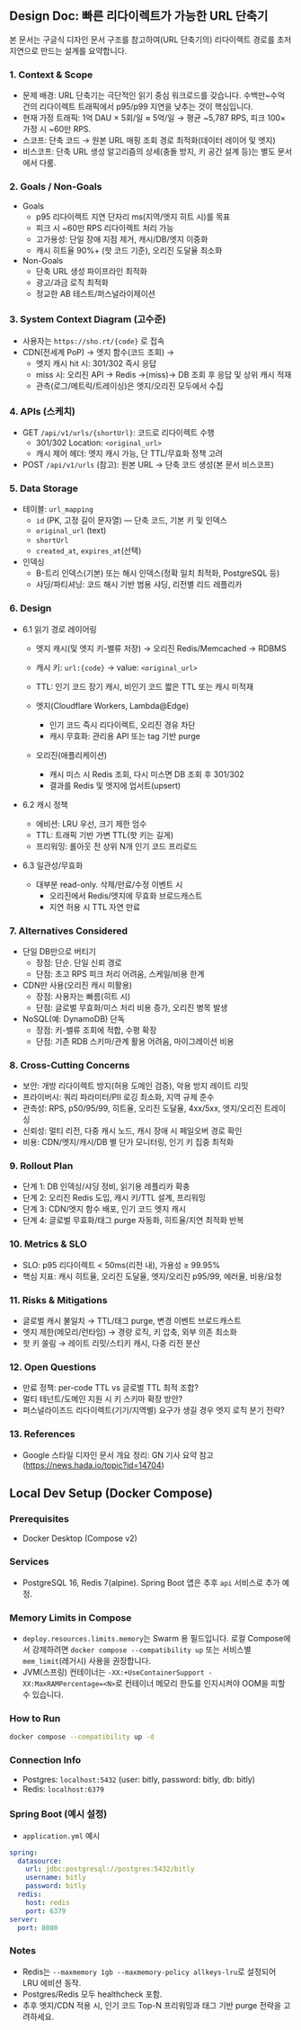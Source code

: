 ## Design Doc: 빠른 리다이렉트가 가능한 URL 단축기

본 문서는 구글식 디자인 문서 구조를 참고하여(URL 단축기의) 리다이렉트 경로를 초저지연으로 만드는 설계를 요약합니다.

### 1. Context & Scope
- 문제 배경: URL 단축기는 극단적인 읽기 중심 워크로드를 갖습니다. 수백만~수억 건의 리다이렉트 트래픽에서 p95/p99 지연을 낮추는 것이 핵심입니다.
- 현재 가정 트래픽: 1억 DAU × 5회/일 ≈ 5억/일 → 평균 ~5,787 RPS, 피크 100× 가정 시 ~60만 RPS.
- 스코프: 단축 코드 → 원본 URL 매핑 조회 경로 최적화(데이터 레이어 및 엣지)
- 비스코프: 단축 URL 생성 알고리즘의 상세(충돌 방지, 키 공간 설계 등)는 별도 문서에서 다룸.

### 2. Goals / Non-Goals
- Goals
  - p95 리다이렉트 지연 단자리 ms(지역/엣지 히트 시)를 목표
  - 피크 시 ~60만 RPS 리다이렉트 처리 가능
  - 고가용성: 단일 장애 지점 제거, 캐시/DB/엣지 이중화
  - 캐시 히트율 90%+ (핫 코드 기준), 오리진 도달율 최소화
- Non-Goals
  - 단축 URL 생성 파이프라인 최적화
  - 광고/과금 로직 최적화
  - 정교한 AB 테스트/퍼스널라이제이션

### 3. System Context Diagram (고수준)
- 사용자는 `https://sho.rt/{code}` 로 접속
- CDN(전세계 PoP) → 엣지 함수(코드 조회) →
  - 엣지 캐시 hit 시: 301/302 즉시 응답
  - miss 시: 오리진 API → Redis →(miss)→ DB 조회 후 응답 및 상위 캐시 적재
  - 관측(로그/메트릭/트레이싱)은 엣지/오리진 모두에서 수집

### 4. APIs (스케치)
- GET `/api/v1/urls/{shortUrl}`: 코드로 리다이렉트 수행
  - 301/302 Location: `<original_url>`
  - 캐시 제어 헤더: 엣지 캐시 가능, 단 TTL/무효화 정책 고려
- POST `/api/v1/urls` (참고): 원본 URL → 단축 코드 생성(본 문서 비스코프)

### 5. Data Storage
- 테이블: `url_mapping`
  - `id` (PK, 고정 길이 문자열) — 단축 코드, 기본 키 및 인덱스
  - `original_url` (text)
  - `shortUrl`
  - `created_at`, `expires_at`(선택)
- 인덱싱
  - B-트리 인덱스(기본) 또는 해시 인덱스(정확 일치 최적화, PostgreSQL 등)
  - 샤딩/파티셔닝: 코드 해시 기반 범용 샤딩, 리전별 리드 레플리카

### 6. Design
- 6.1 읽기 경로 레이어링
  - 엣지 캐시(및 엣지 키-밸류 저장) → 오리진 Redis/Memcached → RDBMS
  - 캐시 키: `url:{code}` → value: `<original_url>`
  - TTL: 인기 코드 장기 캐시, 비인기 코드 짧은 TTL 또는 캐시 미적재

  - 엣지(Cloudflare Workers, Lambda@Edge)
    - 인기 코드 즉시 리다이렉트, 오리진 경유 차단
    - 캐시 무효화: 관리용 API 또는 tag 기반 purge

  - 오리진(애플리케이션)
    - 캐시 미스 시 Redis 조회, 다시 미스면 DB 조회 후 301/302
    - 결과를 Redis 및 엣지에 업서트(upsert)

- 6.2 캐시 정책
  - 에비션: LRU 우선, 크기 제한 엄수
  - TTL: 트래픽 기반 가변 TTL(핫 키는 길게)
  - 프리워밍: 롤아웃 전 상위 N개 인기 코드 프리로드

- 6.3 일관성/무효화
  - 대부분 read-only. 삭제/만료/수정 이벤트 시
    - 오리진에서 Redis/엣지에 무효화 브로드캐스트
    - 지연 허용 시 TTL 자연 만료

### 7. Alternatives Considered
- 단일 DB만으로 버티기
  - 장점: 단순. 단일 신뢰 경로
  - 단점: 초고 RPS 피크 처리 어려움, 스케일/비용 한계
- CDN만 사용(오리진 캐시 미활용)
  - 장점: 사용자는 빠름(히트 시)
  - 단점: 글로벌 무효화/미스 처리 비용 증가, 오리진 병목 발생
- NoSQL(예: DynamoDB) 단독
  - 장점: 키-밸류 조회에 적합, 수평 확장
  - 단점: 기존 RDB 스키마/관계 활용 어려움, 마이그레이션 비용

### 8. Cross-Cutting Concerns
- 보안: 개방 리다이렉트 방지(허용 도메인 검증), 악용 방지 레이트 리밋
- 프라이버시: 쿼리 파라미터/PII 로깅 최소화, 지역 규제 준수
- 관측성: RPS, p50/95/99, 히트율, 오리진 도달율, 4xx/5xx, 엣지/오리진 트레이싱
- 신뢰성: 멀티 리전, 다중 캐시 노드, 캐시 장애 시 페일오버 경로 확인
- 비용: CDN/엣지/캐시/DB 별 단가 모니터링, 인기 키 집중 최적화

### 9. Rollout Plan
- 단계 1: DB 인덱싱/샤딩 정비, 읽기용 레플리카 확충
- 단계 2: 오리진 Redis 도입, 캐시 키/TTL 설계, 프리워밍
- 단계 3: CDN/엣지 함수 배포, 인기 코드 엣지 캐시
- 단계 4: 글로벌 무효화/태그 purge 자동화, 히트율/지연 최적화 반복

### 10. Metrics & SLO
- SLO: p95 리다이렉트 < 50ms(리전 내), 가용성 ≥ 99.95%
- 핵심 지표: 캐시 히트율, 오리진 도달율, 엣지/오리진 p95/99, 에러율, 비용/요청

### 11. Risks & Mitigations
- 글로벌 캐시 불일치 → TTL/태그 purge, 변경 이벤트 브로드캐스트
- 엣지 제한(메모리/런타임) → 경량 로직, 키 압축, 외부 의존 최소화
- 핫 키 쏠림 → 레이트 리밋/스티키 캐시, 다중 리전 분산

### 12. Open Questions
- 만료 정책: per-code TTL vs 글로벌 TTL 최적 조합?
- 멀티 테넌트/도메인 지원 시 키 스키마 확장 방안?
- 퍼스널라이즈드 리다이렉트(기기/지역별) 요구가 생길 경우 엣지 로직 분기 전략?

### 13. References
- Google 스타일 디자인 문서 개요 정리: GN 기사 요약 참고 (https://news.hada.io/topic?id=14704)


## Local Dev Setup (Docker Compose)

### Prerequisites
- Docker Desktop (Compose v2)

### Services
- PostgreSQL 16, Redis 7(alpine). Spring Boot 앱은 추후 `api` 서비스로 추가 예정.

### Memory Limits in Compose
- `deploy.resources.limits.memory`는 Swarm 용 필드입니다. 로컬 Compose에서 강제하려면 `docker compose --compatibility up` 또는 서비스별 `mem_limit`(레거시) 사용을 권장합니다.
- JVM(스프링) 컨테이너는 `-XX:+UseContainerSupport -XX:MaxRAMPercentage=<N>`로 컨테이너 메모리 한도를 인지시켜야 OOM을 피할 수 있습니다.

### How to Run
```bash
docker compose --compatibility up -d
```

### Connection Info
- Postgres: `localhost:5432` (user: bitly, password: bitly, db: bitly)
- Redis: `localhost:6379`

### Spring Boot (예시 설정)
- `application.yml` 예시
```yaml
spring:
  datasource:
    url: jdbc:postgresql://postgres:5432/bitly
    username: bitly
    password: bitly
  redis:
    host: redis
    port: 6379
server:
  port: 8080
```

### Notes
- Redis는 `--maxmemory 1gb --maxmemory-policy allkeys-lru`로 설정되어 LRU 에비션 동작.
- Postgres/Redis 모두 healthcheck 포함.
- 추후 엣지/CDN 적용 시, 인기 코드 Top-N 프리워밍과 태그 기반 purge 전략을 고려하세요.
